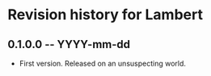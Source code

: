 # Revision history for Lambert

## 0.1.0.0  -- YYYY-mm-dd

* First version. Released on an unsuspecting world.

